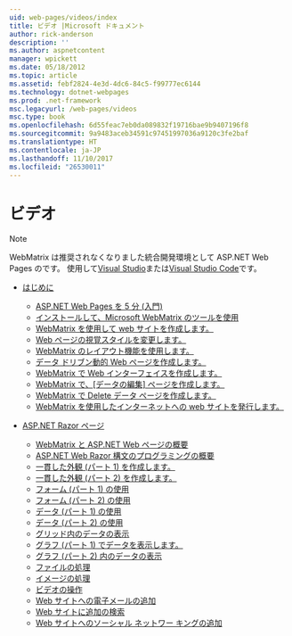 ```yaml
---
uid: web-pages/videos/index
title: ビデオ |Microsoft ドキュメント
author: rick-anderson
description: ''
ms.author: aspnetcontent
manager: wpickett
ms.date: 05/18/2012
ms.topic: article
ms.assetid: febf2824-4e3d-4dc6-84c5-f99777ec6144
ms.technology: dotnet-webpages
ms.prod: .net-framework
msc.legacyurl: /web-pages/videos
msc.type: book
ms.openlocfilehash: 6d55feac7eb0da089832f19716bae9b9407196f8
ms.sourcegitcommit: 9a9483aceb34591c97451997036a9120c3fe2baf
ms.translationtype: HT
ms.contentlocale: ja-JP
ms.lasthandoff: 11/10/2017
ms.locfileid: "26530011"
---
```

<a name="videos"></a>ビデオ
====================

> [!NOTE] 
> WebMatrix は推奨されなくなりました統合開発環境として ASP.NET Web Pages のです。 使用して[Visual Studio](xref:aspnet/web-pages/overview/getting-started/program-asp-net-web-pages-in-visual-studio)または[Visual Studio Code](https://code.visualstudio.com/)です。

- [はじめに](introduction/index.md)

    - [ASP.NET Web Pages を 5 分 (入門)](introduction/5-minute-introduction-to-aspnet-web-pages.md)
    - [インストールして、Microsoft WebMatrix のツールを使用](introduction/install-and-use-the-microsoft-webmatrix-tool.md)
    - [WebMatrix を使用して web サイトを作成します。](introduction/create-a-website-using-webmatrix.md)
    - [Web ページの視覚スタイルを変更します。](introduction/change-the-visual-style-of-a-web-page.md)
    - [WebMatrix のレイアウト機能を使用します。](introduction/use-the-layout-features-in-webmatrix.md)
    - [データ ドリブン動的 Web ページを作成します。](introduction/create-a-data-driven-dynamic-web-page.md)
    - [WebMatrix で Web インターフェイスを作成します。](introduction/create-a-web-interface-in-webmatrix.md)
    - [WebMatrix で、[データの編集] ページを作成します。](introduction/create-an-edit-data-page-in-webmatrix.md)
    - [WebMatrix で Delete データ ページを作成します。](introduction/create-a-delete-data-page-in-webmatrix.md)
    - [WebMatrix を使用したインターネットへの web サイトを発行します。](introduction/publish-a-website-to-the-internet-using-webmatrix.md)
- [ASP.NET Razor ページ](aspnet-razor-pages/index.md)

    - [WebMatrix と ASP.NET Web ページの概要](aspnet-razor-pages/getting-started-with-webmatrix-and-aspnet-web-pages.md)
    - [ASP.NET Web Razor 構文のプログラミングの概要](aspnet-razor-pages/introduction-to-aspnet-web-programming-using-the-razor-syntax.md)
    - [一貫した外観 (パート 1) を作成します。](aspnet-razor-pages/creating-a-consistent-look-part-1.md)
    - [一貫した外観 (パート 2) を作成します。](aspnet-razor-pages/creating-a-consistent-look-part-2.md)
    - [フォーム (パート 1) の使用](aspnet-razor-pages/working-with-forms-part-1.md)
    - [フォーム (パート 2) の使用](aspnet-razor-pages/working-with-forms-part-2.md)
    - [データ (パート 1) の使用](aspnet-razor-pages/working-with-data-part-1.md)
    - [データ (パート 2) の使用](aspnet-razor-pages/working-with-data-part-2.md)
    - [グリッド内のデータの表示](aspnet-razor-pages/displaying-data-in-a-grid.md)
    - [グラフ (パート 1) でデータを表示します。](aspnet-razor-pages/displaying-data-in-a-chart-part-1.md)
    - [グラフ (パート 2) 内のデータの表示](aspnet-razor-pages/displaying-data-in-a-chart-part-2.md)
    - [ファイルの処理](aspnet-razor-pages/working-with-files.md)
    - [イメージの処理](aspnet-razor-pages/working-with-images.md)
    - [ビデオの操作](aspnet-razor-pages/working-with-video.md)
    - [Web サイトへの電子メールの追加](aspnet-razor-pages/adding-email-to-your-web-site.md)
    - [Web サイトに追加の検索](aspnet-razor-pages/adding-search-to-your-web-site.md)
    - [Web サイトへのソーシャル ネットワー キングの追加](aspnet-razor-pages/adding-social-networking-to-your-website.md)
